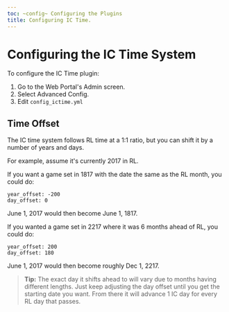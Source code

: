```yaml
---
toc: ~config~ Configuring the Plugins
title: Configuring IC Time.
---
```

# Configuring the IC Time System

To configure the IC Time plugin:

1. Go to the Web Portal's Admin screen.  
2. Select Advanced Config.
3. Edit `config_ictime.yml`

## Time Offset

The IC time system follows RL time at a 1:1 ratio, but you can shift it by a number of years and days.

For example, assume it's currently 2017 in RL.

If you want a game set in 1817 with the date the same as the RL month, you could do:

    year_offset: -200
    day_offset: 0

June 1, 2017 would then become June 1, 1817.

If you wanted a game set in 2217 where it was 6 months ahead of RL, you could do:

    year_offset: 200
    day_offset: 180

June 1, 2017 would then become roughly Dec 1, 2217. 

> **Tip:** The exact day it shifts ahead to will vary due to months having different lengths.  Just keep adjusting the day offset until you get the starting date you want.  From there it will advance 1 IC day for every RL day that passes.